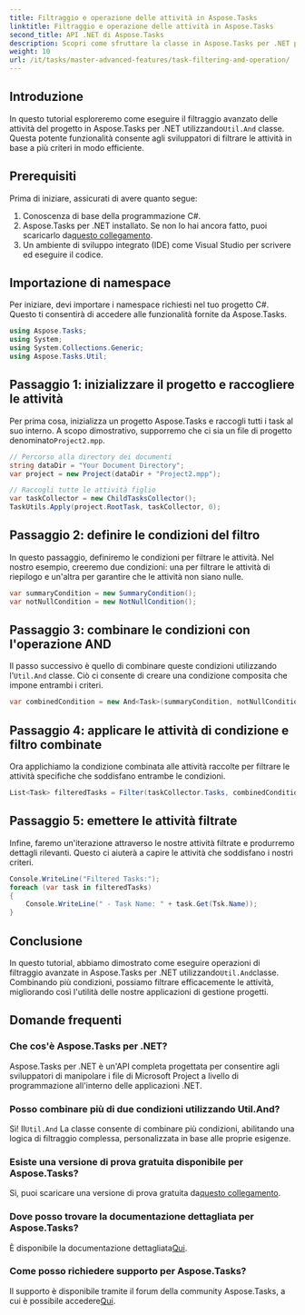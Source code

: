 ```yaml
---
title: Filtraggio e operazione delle attività in Aspose.Tasks
linktitle: Filtraggio e operazione delle attività in Aspose.Tasks
second_title: API .NET di Aspose.Tasks
description: Scopri come sfruttare la classe in Aspose.Tasks per .NET per filtrare le attività di progetto in base a più condizioni. Combinando criteri quali attività di riepilogo e attributi non nulli.
weight: 10
url: /it/tasks/master-advanced-features/task-filtering-and-operation/
---
```

## Introduzione

In questo tutorial esploreremo come eseguire il filtraggio avanzato delle attività del progetto in Aspose.Tasks per .NET utilizzando`Util.And` classe. Questa potente funzionalità consente agli sviluppatori di filtrare le attività in base a più criteri in modo efficiente.

## Prerequisiti

Prima di iniziare, assicurati di avere quanto segue:

1. Conoscenza di base della programmazione C#.
2.  Aspose.Tasks per .NET installato. Se non lo hai ancora fatto, puoi scaricarlo da[questo collegamento](https://releases.aspose.com/tasks/net/).
3. Un ambiente di sviluppo integrato (IDE) come Visual Studio per scrivere ed eseguire il codice.

## Importazione di namespace

Per iniziare, devi importare i namespace richiesti nel tuo progetto C#. Questo ti consentirà di accedere alle funzionalità fornite da Aspose.Tasks.

```csharp
using Aspose.Tasks;
using System;
using System.Collections.Generic;
using Aspose.Tasks.Util;

```

## Passaggio 1: inizializzare il progetto e raccogliere le attività

 Per prima cosa, inizializza un progetto Aspose.Tasks e raccogli tutti i task al suo interno. A scopo dimostrativo, supporremo che ci sia un file di progetto denominato`Project2.mpp`.

```csharp
// Percorso alla directory dei documenti
string dataDir = "Your Document Directory";
var project = new Project(dataDir + "Project2.mpp");

// Raccogli tutte le attività figlio
var taskCollector = new ChildTasksCollector();
TaskUtils.Apply(project.RootTask, taskCollector, 0);
```

## Passaggio 2: definire le condizioni del filtro

In questo passaggio, definiremo le condizioni per filtrare le attività. Nel nostro esempio, creeremo due condizioni: una per filtrare le attività di riepilogo e un'altra per garantire che le attività non siano nulle.

```csharp
var summaryCondition = new SummaryCondition();
var notNullCondition = new NotNullCondition();
```

## Passaggio 3: combinare le condizioni con l'operazione AND

 Il passo successivo è quello di combinare queste condizioni utilizzando l'`Util.And` classe. Ciò ci consente di creare una condizione composita che impone entrambi i criteri.

```csharp
var combinedCondition = new And<Task>(summaryCondition, notNullCondition);
```

## Passaggio 4: applicare le attività di condizione e filtro combinate

Ora applichiamo la condizione combinata alle attività raccolte per filtrare le attività specifiche che soddisfano entrambe le condizioni.

```csharp
List<Task> filteredTasks = Filter(taskCollector.Tasks, combinedCondition);
```

## Passaggio 5: emettere le attività filtrate

Infine, faremo un'iterazione attraverso le nostre attività filtrate e produrremo dettagli rilevanti. Questo ci aiuterà a capire le attività che soddisfano i nostri criteri.

```csharp
Console.WriteLine("Filtered Tasks:");
foreach (var task in filteredTasks)
{
    Console.WriteLine(" - Task Name: " + task.Get(Tsk.Name));
}
```

## Conclusione

 In questo tutorial, abbiamo dimostrato come eseguire operazioni di filtraggio avanzate in Aspose.Tasks per .NET utilizzando`Util.And`classe. Combinando più condizioni, possiamo filtrare efficacemente le attività, migliorando così l'utilità delle nostre applicazioni di gestione progetti.

## Domande frequenti

### Che cos'è Aspose.Tasks per .NET?

Aspose.Tasks per .NET è un'API completa progettata per consentire agli sviluppatori di manipolare i file di Microsoft Project a livello di programmazione all'interno delle applicazioni .NET.

### Posso combinare più di due condizioni utilizzando Util.And?

 Sì! Il`Util.And` La classe consente di combinare più condizioni, abilitando una logica di filtraggio complessa, personalizzata in base alle proprie esigenze.

### Esiste una versione di prova gratuita disponibile per Aspose.Tasks?

 Sì, puoi scaricare una versione di prova gratuita da[questo collegamento](https://releases.aspose.com/).

### Dove posso trovare la documentazione dettagliata per Aspose.Tasks?

 È disponibile la documentazione dettagliata[Qui](https://reference.aspose.com/tasks/net/).

### Come posso richiedere supporto per Aspose.Tasks?

 Il supporto è disponibile tramite il forum della community Aspose.Tasks, a cui è possibile accedere[Qui](https://forum.aspose.com/c/tasks/15).